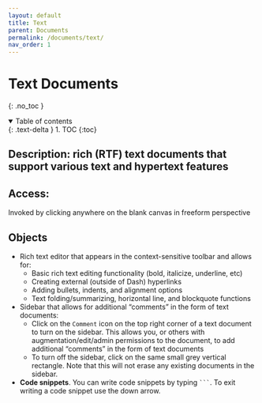 ```yaml
---
layout: default
title: Text
parent: Documents
permalink: /documents/text/
nav_order: 1
---
```


# Text Documents
{: .no_toc }

<details open markdown="block">
  <summary>
    Table of contents
  </summary>
  {: .text-delta }
1. TOC
{:toc}
</details>

## Description: rich (RTF) text documents that support various text and hypertext features
## Access: 
Invoked by clicking anywhere on the blank canvas in freeform perspective

## Objects
- Rich text editor that appears in the context-sensitive toolbar and allows for:
  - Basic rich text editing functionality (bold, italicize, underline, etc)
  - Creating external (outside of Dash) hyperlinks 
  - Adding bullets, indents, and alignment options
  - Text folding/summarizing, horizontal line, and blockquote functions
- Sidebar that allows for additional “comments” in the form of text documents:
  - Click on the `Comment` icon on the top right corner of a text document to turn on the sidebar. This allows you, or others with augmentation/edit/admin permissions to the document, to add additional “comments” in the form of text documents
  - To turn off the sidebar, click on the same small grey vertical rectangle. Note that this will not erase any existing documents in the sidebar. 
- **Code snippets**. You can write code snippets by typing ` ``` `. To exit writing a code snippet use the down arrow.

